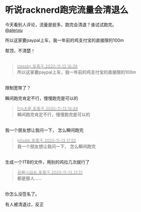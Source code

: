 # 听说racknerd跑完流量会清退么


今天看别人评论，流量是挺多，跑完会清退？谁试试跑完。<br />
<a href="https://www.hostloc.com/home.php?mod=space&amp;uid=19768" target="_blank">@alenxu</a> 

所以这家要paypal上车，我一年前的鸡支付宝的直接限的100m

帮顶，不清楚！<br />
<br />
<img src="static/image/smiley/default/time.gif" smilieid="15" border="0" alt="" /><img src="static/image/smiley/default/time.gif" smilieid="15" border="0" alt="" /><img src="static/image/smiley/default/time.gif" smilieid="15" border="0" alt="" />

<div class="quote"><blockquote><font size="2"><a href="https://www.hostloc.com/forum.php?mod=redirect&amp;goto=findpost&amp;pid=9449173&amp;ptid=766286" target="_blank"><font color="#999999">treesky 发表于 2020-11-13 16:38</font></a></font><br />
所以这家要paypal上车，我一年前的鸡支付宝的直接限的100m</blockquote></div><br />
限制宽带了？

瞬间跑完肯定不行，慢慢跑完是可以的

<div class="quote"><blockquote><font size="2"><a href="https://www.hostloc.com/forum.php?mod=redirect&amp;goto=findpost&amp;pid=9449251&amp;ptid=766286" target="_blank"><font color="#999999">Frp大佬 发表于 2020-11-13 16:49</font></a></font><br />
瞬间跑完肯定不行，慢慢跑完是可以的</blockquote></div><br />
我一个朋友想让我问一下， 怎么瞬间跑完

<div class="quote"><blockquote><font size="2"><a href="https://www.hostloc.com/forum.php?mod=redirect&amp;goto=findpost&amp;pid=9449607&amp;ptid=766286" target="_blank"><font color="#999999">private 发表于 2020-11-13 17:55</font></a></font><br />
我一个朋友想让我问一下， 怎么瞬间跑完</blockquote></div><br />
生成一个1TB的文件，用别的鸡拉几次就行了<img id="aimg_OAfZ6" onclick="zoom(this, this.src, 0, 0, 0)" class="zoom" src="https://cdn.jsdelivr.net/gh/hishis/forum-master/public/images/patch.gif" onmouseover="img_onmouseoverfunc(this)" onload="thumbImg(this)" border="0" alt="" />

<div class="quote"><blockquote><font size="2"><a href="https://www.hostloc.com/forum.php?mod=redirect&amp;goto=findpost&amp;pid=9450670&amp;ptid=766286" target="_blank"><font color="#999999">开腥小站长 发表于 2020-11-13 21:51</font></a></font><br />
都是狠人……</blockquote></div><br />
你怎么没签名了。

有人被清退过，反正
